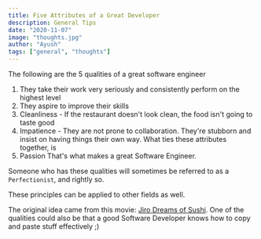 ```yaml
---
title: Five Attributes of a Great Developer
description: General Tips
date: "2020-11-07"
image: "thoughts.jpg"
author: "Ayush"
tags: ["general", "thoughts"]
---
```


The following are the 5 qualities of a great software engineer
1. They take their work very seriously and consistently perform on the highest level
2. They aspire to improve their skills
3. Cleanliness - If the restaurant doesn't look clean, the food isn't going to taste good
4. Impatience - They are not prone to collaboration. They're stubborn and insist on having things their own way.
What ties these attributes together, is
5. Passion
That's what makes a great Software Engineer.

Someone who has these qualities will sometimes be referred to as a `Perfectionist`, and rightly so.

These principles can be applied to other fields as well.

The original idea came from this movie: [Jiro Dreams of Sushi](https://www.imdb.com/title/tt1772925/). One of the qualities could also be that a good Software Developer knows how to copy and paste stuff effectively ;)
